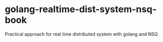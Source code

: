 # golang-realtime-dist-system-nsq-book
Practical approach for real time distributed system with golang and NSQ
